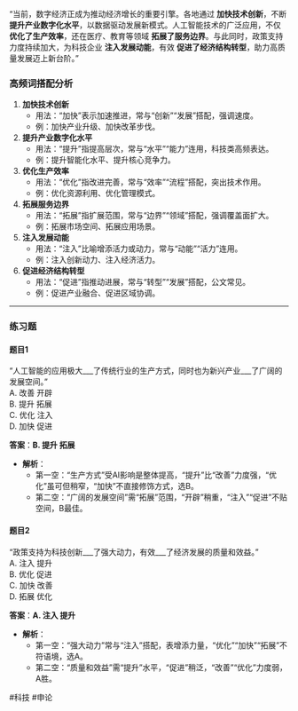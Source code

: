 “当前，数字经济正成为推动经济增长的重要引擎。各地通过 **加快技术创新**，不断 **提升产业数字化水平**，以数据驱动发展新模式。人工智能技术的广泛应用，不仅 **优化了生产效率**，还在医疗、教育等领域 **拓展了服务边界**。与此同时，政策支持力度持续加大，为科技企业 **注入发展动能**，有效 **促进了经济结构转型**，助力高质量发展迈上新台阶。”

### 高频词搭配分析
1. **加快技术创新**  
   - 用法：“加快”表示加速推进，常与“创新”“发展”搭配，强调速度。  
   - 例：加快产业升级、加快改革步伐。
2. **提升产业数字化水平**  
   - 用法：“提升”指提高层次，常与“水平”“能力”连用，科技类高频表达。  
   - 例：提升智能化水平、提升核心竞争力。
3. **优化生产效率**  
   - 用法：“优化”指改进完善，常与“效率”“流程”搭配，突出技术作用。
   - 例：优化资源利用、优化管理模式。
4. **拓展服务边界**  
   - 用法：“拓展”指扩展范围，常与“边界”“领域”搭配，强调覆盖面扩大。  
   - 例：拓展市场空间、拓展应用场景。
5. **注入发展动能**  
   - 用法：“注入”比喻增添活力或动力，常与“动能”“活力”连用。  
   - 例：注入创新动力、注入经济活力。
6. **促进经济结构转型**  
   - 用法：“促进”指推动进展，常与“转型”“发展”搭配，公文常见。  
   - 例：促进产业融合、促进区域协调。

---

### 练习题
#### 题目1  
“人工智能的应用极大___了传统行业的生产方式，同时也为新兴产业___了广阔的发展空间。”  
A. 改善 开辟  
B. 提升 拓展  
C. 优化 注入  
D. 加快 促进  

**答案**：**B. 提升 拓展**  
- **解析**：  
  - 第一空：“生产方式”受AI影响是整体提高，“提升”比“改善”力度强，“优化”虽可但稍窄，“加快”不直接修饰方式，选B。  
  - 第二空：“广阔的发展空间”需“拓展”范围，“开辟”稍重，“注入”“促进”不贴空间，B最佳。

#### 题目2  
“政策支持为科技创新___了强大动力，有效___了经济发展的质量和效益。”  
A. 注入 提升  
B. 优化 促进  
C. 加快 改善  
D. 拓展 优化  

**答案**：**A. 注入 提升**  
- **解析**：  
  - 第一空：“强大动力”常与“注入”搭配，表增添力量，“优化”“加快”“拓展”不符语境，选A。  
  - 第二空：“质量和效益”需“提升”水平，“促进”稍泛，“改善”“优化”力度弱，A胜。

#科技 #申论
